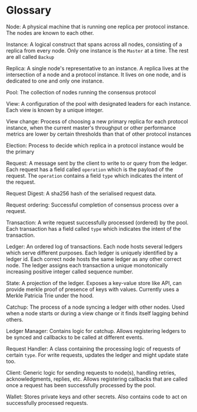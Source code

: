 Glossary
========
   Node: A physical machine that is running one replica per protocol instance. The nodes are known to each other.
      
   Instance: A logical construct that spans across all nodes, consisting of a replica from every node. Only one instance is the `Master` at a time. The rest are all called `Backup`
   
   Replica: A single node's representative to an instance. A replica lives at the intersection of a node and a protocol instance. It lives on one node, and is dedicated to one and only one instance.
   
   Pool: The collection of nodes running the consensus protocol 
    
   View: A configuration of the pool with designated leaders for each instance. Each view is known by a unique integer.  

   View change: Process of choosing a new primary replica for each protocol instance, when 
   the current master's throughput or other performance metrics are lower by 
   certain thresholds than that of other protocol instances
    
   Election: Process to decide which replica in a protocol instance would be the primary
   
   Request: A message sent by the client to write to or query from the ledger. Each request has a field called `operation` which is the payload of the request. The `operation` contains a field `type` which indicates the intent of the request.
   
   Request Digest: A sha256 hash of the serialised request data.
   
   Request ordering: Successful completion of consensus process over a request.
   
   Transaction: A write request successfully processed (ordered) by the pool. Each transaction has a field called `type` which indicates the intent of the transaction.
   
   Ledger: An ordered log of transactions. Each node hosts several ledgers which serve different purposes. Each ledger is uniquely identified by a ledger id. Each correct node hosts the same ledger as any other correct node. The ledger assigns each transaction a unique monotonically increasing positive integer called sequence number.
   
   State: A projection of the ledger. Exposes a key-value store like API, can provide merkle proof of presence of keys with values. Currently uses a Merkle Patricia Trie under the hood. 
   
   Catchup: The process of a node syncing a ledger with other nodes. Used when a node starts or during a view change or it finds itself lagging behind others.
   
   Ledger Manager: Contains logic for catchup. Allows registering ledgers to be synced and callbacks to be called at different events.
   
   Request Handler: A class containing the processing logic of requests of certain `type`. For write requests, updates the ledger and might update state too. 
   
   Client: Generic logic for sending requests to node(s), handling retries, acknowledgments, replies, etc. Allows registering callbacks that are called once a request has been successfully processed by the pool. 
   
   Wallet: Stores private keys and other secrets. Also contains code to act on successfully processed requests.
